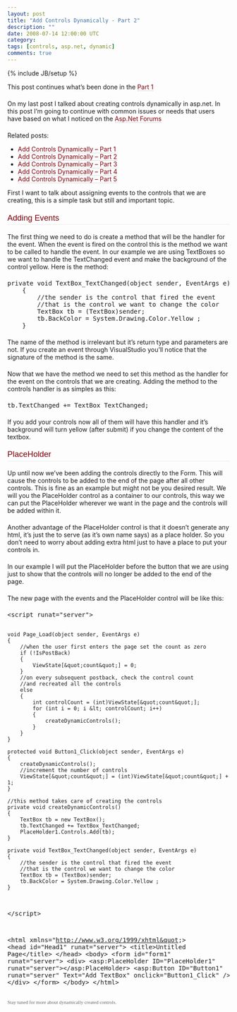 ```yaml
---
layout: post
title: "Add Controls Dynamically - Part 2"
description: ""
date: 2008-07-14 12:00:00 UTC
category: 
tags: [controls, asp.net, dynamic]
comments: true
---
```

{% include JB/setup %}

<div id="post">
<p><span style="border-collapse: separate; color: rgb(102, 102, 102); font-family: Verdana; font-size: 11px; font-style: normal; font-variant: normal; font-weight: normal; letter-spacing: normal; line-height: 18px; orphans: 2; text-align: left; text-indent: 0px; text-transform: none; white-space: normal; widows: 2; word-spacing: 0px;" class="Apple-style-span">
<p style="margin: 0px 0px 1.5em; padding: 0px; font-weight: normal;">This post continues what&rsquo;s been done in the<span class="Apple-converted-space">&nbsp;</span><a style="border-bottom: 1px dotted rgb(187, 187, 187); text-decoration: none; color: rgb(125, 0, 10);" href="http://www.perezgb.com/2008/7/6/add-controls-dynamically">Part 1</a></p>
<p style="margin: 0px 0px 1.5em; padding: 0px; font-weight: normal;">On my last post I talked about creating controls dynamically in asp.net. In this post I&rsquo;m going to continue with common issues or needs that users have based on what I noticed on the<span class="Apple-converted-space">&nbsp;</span><a style="border-bottom: 1px dotted rgb(187, 187, 187); text-decoration: none; color: rgb(125, 0, 10);" href="http://forums.asp.net/">Asp.Net Forums</a></p>
Related posts:
<ul>
    <li><a style="border-bottom: 1px dotted rgb(187, 187, 187); text-decoration: none; color: rgb(125, 0, 10);" href="http://www.perezgb.com/2008/7/6/add-controls-dynamically">Add Controls Dynamically &ndash; Part 1</a></li>
    <li><a style="border-bottom: 1px dotted rgb(187, 187, 187); text-decoration: none; color: rgb(125, 0, 10);" href="http://www.perezgb.com/2008/7/14/add-controls-dynamically-part-2">Add Controls Dynamically &ndash; Part 2</a></li>
    <li><a style="border-bottom: 1px dotted rgb(187, 187, 187); text-decoration: none; color: rgb(125, 0, 10);" href="http://www.perezgb.com/2008/7/22/add-controls-dynamically-part-3">Add Controls Dynamically &ndash; Part 3</a></li>
    <li><a style="border-bottom: 1px dotted rgb(187, 187, 187); text-decoration: none; color: rgb(125, 0, 10);" href="http://www.perezgb.com/2008/7/22/add-controls-dynamically-part-4">Add Controls Dynamically &ndash; Part 4</a></li>
    <li><a style="border-bottom: 1px dotted rgb(187, 187, 187); text-decoration: none; color: rgb(125, 0, 10);" href="http://www.perezgb.com/2008/7/27/add-controls-dynamically-part-5">Add Controls Dynamically &ndash; Part 5</a></li>
</ul>
<p style="margin: 0px 0px 1.5em; padding: 0px; font-weight: normal;">First I want to talk about assigning events to the controls that we are creating, this is a simple task but still and important topic.</p>
<h3 style="border-bottom: 1px solid rgb(234, 234, 234); margin: 1.2em 0px 1em; padding: 0px 0px 0.2em; font-weight: normal; font-family: 'Trebuchet MS',Verdana,sans-serif; font-size: 130%; color: rgb(125, 0, 10);">Adding Events</h3>
<p style="margin: 0px 0px 1.5em; padding: 0px; font-weight: normal;">The first thing we need to do is create a method that will be the handler for the event. When the event is fired on the control this is the method we want to be called to handle the event. In our example we are using TextBoxes so we want to handle the TextChanged event and make the background of the control yellow. Here is the method:</p>
<pre title="code" class="brush: csharp">
private void TextBox_TextChanged(object sender, EventArgs e)
    {
        //the sender is the control that fired the event
        //that is the control we want to change the color
        TextBox tb = (TextBox)sender;
        tb.BackColor = System.Drawing.Color.Yellow ;
    }
</pre>
<p style="margin: 0px 0px 1.5em; padding: 0px; font-weight: normal;"><span style="border-collapse: separate; color: rgb(102, 102, 102); font-family: Verdana; font-size: 11px; font-style: normal; font-variant: normal; font-weight: normal; letter-spacing: normal; line-height: 18px; orphans: 2; text-align: left; text-indent: 0px; text-transform: none; white-space: normal; widows: 2; word-spacing: 0px;" class="Apple-style-span">
<p style="margin: 0px 0px 1.5em; padding: 0px; font-weight: normal;">The name of the method is irrelevant but it&rsquo;s return type and parameters are not. If you create an event through VisualStudio you&rsquo;ll notice that the signature of the method is the same.</p>
<p style="margin: 0px 0px 1.5em; padding: 0px; font-weight: normal;">Now that we have the method we need to set this method as the handler for the event on the controls that we are creating. Adding the method to the controls handler is as simples as this:</p>
<pre title="code" class="brush: csharp">
tb.TextChanged += TextBox_TextChanged;
</pre>
<p style="margin: 0px 0px 1.5em; padding: 0px; font-weight: normal;"><span style="border-collapse: separate; color: rgb(102, 102, 102); font-family: Verdana; font-size: 11px; font-style: normal; font-variant: normal; font-weight: normal; letter-spacing: normal; line-height: 18px; orphans: 2; text-align: left; text-indent: 0px; text-transform: none; white-space: normal; widows: 2; word-spacing: 0px;" class="Apple-style-span">
<p style="margin: 0px 0px 1.5em; padding: 0px; font-weight: normal;">If you add your controls now all of them will have this handler and it&rsquo;s background will turn yellow (after submit) if you change the content of the textbox.</p>
<h3 style="border-bottom: 1px solid rgb(234, 234, 234); margin: 1.2em 0px 1em; padding: 0px 0px 0.2em; font-weight: normal; font-family: 'Trebuchet MS',Verdana,sans-serif; font-size: 130%; color: rgb(125, 0, 10);">PlaceHolder</h3>
<p style="margin: 0px 0px 1.5em; padding: 0px; font-weight: normal;">Up until now we&rsquo;ve been adding the controls directly to the Form. This will cause the controls to be added to the end of the page after all other controls. This is fine as an example but might not be you desired result. We will you the PlaceHolder control as a container to our controls, this way we can put the PlaceHolder wherever we want in the page and the controls will be added within it.</p>
<p style="margin: 0px 0px 1.5em; padding: 0px; font-weight: normal;">Another advantage of the PlaceHolder control is that it doesn&rsquo;t generate any html, it&rsquo;s just the to serve (as it&rsquo;s own name says) as a place holder. So you don&rsquo;t need to worry about adding extra html just to have a place to put your controls in.</p>
<p style="margin: 0px 0px 1.5em; padding: 0px; font-weight: normal;">In our example I will put the PlaceHolder before the button that we are using just to show that the controls will no longer be added to the end of the page.</p>
<p style="margin: 0px 0px 1.5em; padding: 0px; font-weight: normal;">The new page with the events and the PlaceHolder control will be like this:</p>
<pre title="code" class="brush: csharp">
&lt;script runat=&quot;server&quot;&gt;

    void Page_Load(object sender, EventArgs e)
    {
        //when the user first enters the page set the count as zero
        if (!IsPostBack)
        {
            ViewState[&quot;count&quot;] = 0;
        }
        //on every subsequent postback, check the control count
        //and recreated all the controls
        else
        {
            int controlCount = (int)ViewState[&quot;count&quot;];
            for (int i = 0; i &lt; controlCount; i++)
            {
                createDynamicControls();
            }
        }
    }

    protected void Button1_Click(object sender, EventArgs e)
    {
        createDynamicControls();
        //increment the number of controls
        ViewState[&quot;count&quot;] = (int)ViewState[&quot;count&quot;] + 1;        
    }

    //this method takes care of creating the controls
    private void createDynamicControls()
    {
        TextBox tb = new TextBox();
        tb.TextChanged += TextBox_TextChanged;
        PlaceHolder1.Controls.Add(tb);
    }

    private void TextBox_TextChanged(object sender, EventArgs e)
    {
        //the sender is the control that fired the event
        //that is the control we want to change the color
        TextBox tb = (TextBox)sender;
        tb.BackColor = System.Drawing.Color.Yellow ;
    }
&lt;/script&gt;

&lt;html xmlns=&quot;http://www.w3.org/1999/xhtml&quot;&gt;
&lt;head id=&quot;Head1&quot; runat=&quot;server&quot;&gt;
    &lt;title&gt;Untitled Page&lt;/title&gt;
&lt;/head&gt;
&lt;body&gt;
    &lt;form id=&quot;form1&quot; runat=&quot;server&quot;&gt;
    &lt;div&gt;
        &lt;asp:PlaceHolder ID=&quot;PlaceHolder1&quot; runat=&quot;server&quot;&gt;&lt;/asp:PlaceHolder&gt;
        &lt;asp:Button ID=&quot;Button1&quot; runat=&quot;server&quot; Text=&quot;Add TextBox&quot; 
            onclick=&quot;Button1_Click&quot; /&gt;
    &lt;/div&gt;
    &lt;/form&gt;
&lt;/body&gt;
&lt;/html&gt;
</pre>
<p style="margin: 0px 0px 1.5em; padding: 0px; font-weight: normal;"><span style="border-collapse: separate; color: rgb(102, 102, 102); font-family: Verdana; font-size: 11px; font-style: normal; font-variant: normal; font-weight: normal; letter-spacing: normal; line-height: 18px; orphans: 2; text-align: left; text-indent: 0px; text-transform: none; white-space: normal; widows: 2; word-spacing: 0px;" class="Apple-style-span">Stay tuned for more about dynamically created controls.</span></p>
</span></p>
</span></p>
</span></p>
</div>